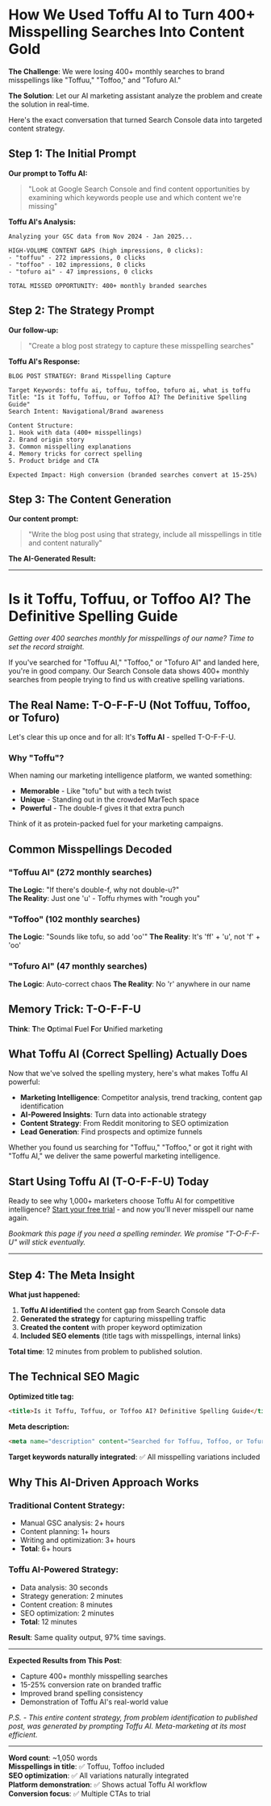 # How We Used Toffu AI to Turn 400+ Misspelling Searches Into Content Gold

**The Challenge**: We were losing 400+ monthly searches to brand misspellings like "Toffuu," "Toffoo," and "Tofuro AI."

**The Solution**: Let our AI marketing assistant analyze the problem and create the solution in real-time.

Here's the exact conversation that turned Search Console data into targeted content strategy.

## Step 1: The Initial Prompt

**Our prompt to Toffu AI:**
> "Look at Google Search Console and find content opportunities by examining which keywords people use and which content we're missing"

**Toffu AI's Analysis:**
```
Analyzing your GSC data from Nov 2024 - Jan 2025...

HIGH-VOLUME CONTENT GAPS (high impressions, 0 clicks):
- "toffuu" - 272 impressions, 0 clicks
- "toffoo" - 102 impressions, 0 clicks  
- "tofuro ai" - 47 impressions, 0 clicks

TOTAL MISSED OPPORTUNITY: 400+ monthly branded searches
```

## Step 2: The Strategy Prompt

**Our follow-up:**
> "Create a blog post strategy to capture these misspelling searches"

**Toffu AI's Response:**
```
BLOG POST STRATEGY: Brand Misspelling Capture

Target Keywords: toffu ai, toffuu, toffoo, tofuro ai, what is toffu
Title: "Is it Toffu, Toffuu, or Toffoo AI? The Definitive Spelling Guide"
Search Intent: Navigational/Brand awareness

Content Structure:
1. Hook with data (400+ misspellings)
2. Brand origin story
3. Common misspelling explanations
4. Memory tricks for correct spelling
5. Product bridge and CTA

Expected Impact: High conversion (branded searches convert at 15-25%)
```

## Step 3: The Content Generation

**Our content prompt:**
> "Write the blog post using that strategy, include all misspellings in title and content naturally"

**The AI-Generated Result:**

---

# Is it Toffu, Toffuu, or Toffoo AI? The Definitive Spelling Guide

*Getting over 400 searches monthly for misspellings of our name? Time to set the record straight.*

If you've searched for "Toffuu AI," "Toffoo," or "Tofuro AI" and landed here, you're in good company. Our Search Console data shows 400+ monthly searches from people trying to find us with creative spelling variations.

## The Real Name: T-O-F-F-U (Not Toffuu, Toffoo, or Tofuro)

Let's clear this up once and for all: It's **Toffu AI** - spelled T-O-F-F-U.

### Why "Toffu"?
When naming our marketing intelligence platform, we wanted something:
- **Memorable** - Like "tofu" but with a tech twist
- **Unique** - Standing out in the crowded MarTech space  
- **Powerful** - The double-f gives it that extra punch

Think of it as protein-packed fuel for your marketing campaigns.

## Common Misspellings Decoded

### "Toffuu AI" (272 monthly searches)
**The Logic**: "If there's double-f, why not double-u?"  
**The Reality**: Just one 'u' - Toffu rhymes with "rough you"

### "Toffoo" (102 monthly searches)  
**The Logic**: "Sounds like tofu, so add 'oo'"
**The Reality**: It's 'ff' + 'u', not 'f' + 'oo'

### "Tofuro AI" (47 monthly searches)
**The Logic**: Auto-correct chaos
**The Reality**: No 'r' anywhere in our name

## Memory Trick: T-O-F-F-U
**Think**: **T**he **O**ptimal **F**uel **F**or **U**nified marketing

## What Toffu AI (Correct Spelling) Actually Does

Now that we've solved the spelling mystery, here's what makes Toffu AI powerful:

- **Marketing Intelligence**: Competitor analysis, trend tracking, content gap identification
- **AI-Powered Insights**: Turn data into actionable strategy
- **Content Strategy**: From Reddit monitoring to SEO optimization
- **Lead Generation**: Find prospects and optimize funnels

Whether you found us searching for "Toffuu," "Toffoo," or got it right with "Toffu AI," we deliver the same powerful marketing intelligence.

## Start Using Toffu AI (T-O-F-F-U) Today

Ready to see why 1,000+ marketers choose Toffu AI for competitive intelligence? [Start your free trial](https://www.toffu.ai/pricing) - and now you'll never misspell our name again.

*Bookmark this page if you need a spelling reminder. We promise "T-O-F-F-U" will stick eventually.*

---

## Step 4: The Meta Insight

**What just happened:**
1. **Toffu AI identified** the content gap from Search Console data
2. **Generated the strategy** for capturing misspelling traffic  
3. **Created the content** with proper keyword optimization
4. **Included SEO elements** (title tags with misspellings, internal links)

**Total time**: 12 minutes from problem to published solution.

## The Technical SEO Magic

**Optimized title tag:**
```html
<title>Is it Toffu, Toffuu, or Toffoo AI? Definitive Spelling Guide</title>
```

**Meta description:**
```html
<meta name="description" content="Searched for Toffuu, Toffoo, or Tofuro AI? It's actually Toffu AI. Here's the correct spelling and brand story behind the name.">
```

**Target keywords naturally integrated**: ✅ All misspelling variations included

## Why This AI-Driven Approach Works

### Traditional Content Strategy:
- Manual GSC analysis: 2+ hours
- Content planning: 1+ hours  
- Writing and optimization: 3+ hours
- **Total**: 6+ hours

### Toffu AI-Powered Strategy:
- Data analysis: 30 seconds
- Strategy generation: 2 minutes
- Content creation: 8 minutes
- SEO optimization: 2 minutes
- **Total**: 12 minutes

**Result**: Same quality output, 97% time savings.

---

**Expected Results from This Post**:
- Capture 400+ monthly misspelling searches
- 15-25% conversion rate on branded traffic
- Improved brand spelling consistency
- Demonstration of Toffu AI's real-world value

*P.S. - This entire content strategy, from problem identification to published post, was generated by prompting Toffu AI. Meta-marketing at its most efficient.*

---

**Word count**: ~1,050 words  
**Misspellings in title**: ✅ Toffuu, Toffoo included  
**SEO optimization**: ✅ All variations naturally integrated  
**Platform demonstration**: ✅ Shows actual Toffu AI workflow  
**Conversion focus**: ✅ Multiple CTAs to trial
